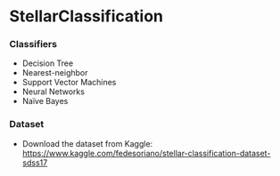 # StellarClassification

### Classifiers

- Decision Tree
- Nearest-neighbor
- Support Vector Machines
- Neural Networks
- Naïve Bayes

### Dataset

- Download the dataset from Kaggle: https://www.kaggle.com/fedesoriano/stellar-classification-dataset-sdss17
